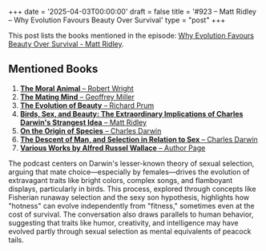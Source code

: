 +++
date = '2025-04-03T00:00:00'
draft = false
title = '#923 – Matt Ridley – Why Evolution Favours Beauty Over Survival'
type = "post"
+++

This post lists the books mentioned in the episode: [Why Evolution Favours Beauty Over Survival - Matt Ridley](https://www.youtube.com/watch?v=ZZPKJWiWeNU&ab_channel=ChrisWilliamson).

## Mentioned Books
1. [**The Moral Animal** – Robert Wright](https://www.amazon.com/dp/0679763996)  
2. [**The Mating Mind** – Geoffrey Miller](https://www.amazon.com/dp/038549517X)  
3. [**The Evolution of Beauty** – Richard Prum](https://www.amazon.com/dp/0385537212)  
4. [**Birds, Sex, and Beauty: The Extraordinary Implications of Charles Darwin's Strangest Idea** – Matt Ridley](https://www.amazon.com/Birds-Sex-Beauty-Extraordinary-Implications/dp/0063342987)  
5. [**On the Origin of Species** – Charles Darwin](https://www.amazon.com/dp/1509827692)  
6. [**The Descent of Man, and Selection in Relation to Sex** – Charles Darwin](https://www.amazon.com/dp/0691023697)  
7. [**Various Works by Alfred Russel Wallace** – Author Page](https://wallace-online.org/)


The podcast centers on Darwin's lesser-known theory of sexual selection, arguing that mate choice—especially by females—drives the evolution of extravagant traits like bright colors, complex songs, and flamboyant displays, particularly in birds. This process, explored through concepts like Fisherian runaway selection and the sexy son hypothesis, highlights how "hotness" can evolve independently from "fitness," sometimes even at the cost of survival. The conversation also draws parallels to human behavior, suggesting that traits like humor, creativity, and intelligence may have evolved partly through sexual selection as mental equivalents of peacock tails.